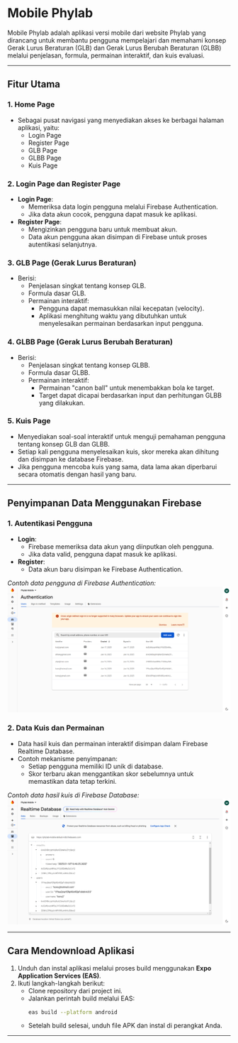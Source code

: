# Mobile Phylab

Mobile Phylab adalah aplikasi versi mobile dari website Phylab yang dirancang untuk membantu pengguna mempelajari dan memahami konsep Gerak Lurus Beraturan (GLB) dan Gerak Lurus Berubah Beraturan (GLBB) melalui penjelasan, formula, permainan interaktif, dan kuis evaluasi.

---

## Fitur Utama

### 1. **Home Page**
- Sebagai pusat navigasi yang menyediakan akses ke berbagai halaman aplikasi, yaitu:
  - Login Page
  - Register Page
  - GLB Page
  - GLBB Page
  - Kuis Page

### 2. **Login Page dan Register Page**
- **Login Page**:
  - Memeriksa data login pengguna melalui Firebase Authentication.
  - Jika data akun cocok, pengguna dapat masuk ke aplikasi.
- **Register Page**:
  - Mengizinkan pengguna baru untuk membuat akun.
  - Data akun pengguna akan disimpan di Firebase untuk proses autentikasi selanjutnya.

### 3. **GLB Page (Gerak Lurus Beraturan)**
- Berisi:
  - Penjelasan singkat tentang konsep GLB.
  - Formula dasar GLB.
  - Permainan interaktif:
    - Pengguna dapat memasukkan nilai kecepatan (velocity).
    - Aplikasi menghitung waktu yang dibutuhkan untuk menyelesaikan permainan berdasarkan input pengguna.

### 4. **GLBB Page (Gerak Lurus Berubah Beraturan)**
- Berisi:
  - Penjelasan singkat tentang konsep GLBB.
  - Formula dasar GLBB.
  - Permainan interaktif:
    - Permainan "canon ball" untuk menembakkan bola ke target.
    - Target dapat dicapai berdasarkan input dan perhitungan GLBB yang dilakukan.

### 5. **Kuis Page**
- Menyediakan soal-soal interaktif untuk menguji pemahaman pengguna tentang konsep GLB dan GLBB.
- Setiap kali pengguna menyelesaikan kuis, skor mereka akan dihitung dan disimpan ke database Firebase.
- Jika pengguna mencoba kuis yang sama, data lama akan diperbarui secara otomatis dengan hasil yang baru.

---

## Penyimpanan Data Menggunakan Firebase

### 1. **Autentikasi Pengguna**
- **Login**:
  - Firebase memeriksa data akun yang diinputkan oleh pengguna.
  - Jika data valid, pengguna dapat masuk ke aplikasi.
- **Register**:
  - Data akun baru disimpan ke Firebase Authentication.

*Contoh data pengguna di Firebase Authentication:*  
![Contoh Data Firebase Authentication](/docs/BuktiAutentikasiFirebaseMobile.png)

### 2. **Data Kuis dan Permainan**
- Data hasil kuis dan permainan interaktif disimpan dalam Firebase Realtime Database.
- Contoh mekanisme penyimpanan:
  - Setiap pengguna memiliki ID unik di database.
  - Skor terbaru akan menggantikan skor sebelumnya untuk memastikan data tetap terkini.

*Contoh data hasil kuis di Firebase Database:*  
![Contoh Data Firebase Database](/docs/BuktiDatabaseFirebaseMobile.png)

---

## Cara Mendownload Aplikasi

1. Unduh dan instal aplikasi melalui proses build menggunakan **Expo Application Services (EAS)**.
2. Ikuti langkah-langkah berikut:
   - Clone repository dari project ini.
   - Jalankan perintah build melalui EAS:
     ```bash
     eas build --platform android
     ```
   - Setelah build selesai, unduh file APK dan instal di perangkat Anda.

---